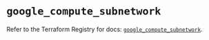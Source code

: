 # `google_compute_subnetwork`

Refer to the Terraform Registry for docs: [`google_compute_subnetwork`](https://registry.terraform.io/providers/hashicorp/google/5.11.0/docs/resources/compute_subnetwork).
